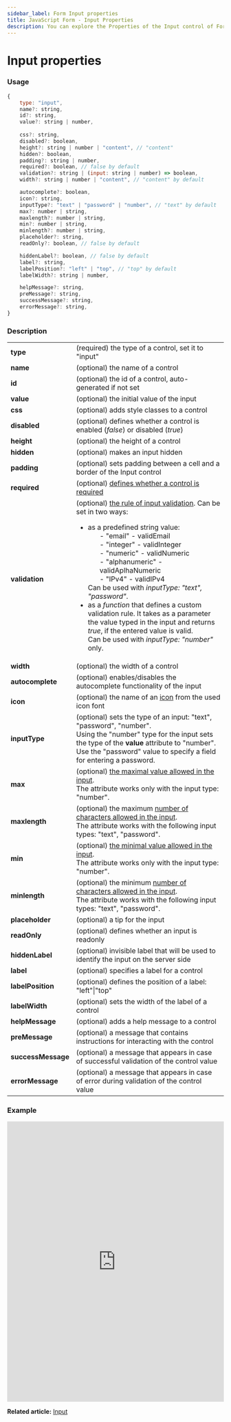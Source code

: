 ```yaml
---
sidebar_label: Form Input properties
title: JavaScript Form - Input Properties 
description: You can explore the Properties of the Input control of Form in the documentation of the DHTMLX JavaScript UI library. Browse developer guides and API reference, try out code examples and live demos, and download a free 30-day evaluation version of DHTMLX Suite 7.
---
```


# Input properties

### Usage

~~~js
{
	type: "input",
	name?: string,
	id?: string,
	value?: string | number,
	
	css?: string,
	disabled?: boolean,
	height?: string | number | "content", // "content"
	hidden?: boolean,
	padding?: string | number,
	required?: boolean, // false by default
	validation?: string | (input: string | number) => boolean,
	width?: string | number | "content", // "content" by default

	autocomplete?: boolean,
	icon?: string,
	inputType?: "text" | "password" | "number", // "text" by default
	max?: number | string,
	maxlength?: number | string,
	min?: number | string,
	minlength?: number | string,
	placeholder?: string,
	readOnly?: boolean, // false by default

	hiddenLabel?: boolean, // false by default
	label?: string,
	labelPosition?: "left" | "top", // "top" by default
	labelWidth?: string | number,

	helpMessage?: string,
	preMessage?: string,
	successMessage?: string,
	errorMessage?: string,
}
~~~

### Description

<table>
	<tbody>
    	<tr>
			<td><b>type</b></td>
			<td>(required) the type of a control, set it to "input" </td>
		</tr>
        <tr>
			<td><b>name</b></td>
			<td>(optional) the name of a control</td>
		</tr>
        <tr>
			<td><b>id</b></td>
			<td>(optional) the id of a control, auto-generated if not set</td>
		</tr>
		<tr>
			<td><b>value</b></td>
			<td>(optional) the initial value of the input</td>
		</tr>
		<tr>
			<td><b>css</b></td>
			<td>(optional) adds style classes to a control</td>
		</tr>
        <tr>
			<td><b>disabled</b></td>
			<td>(optional) defines whether a control is enabled (<i>false</i>) or disabled (<i>true</i>)</td>
		</tr>
		<tr>
			<td><b>height</b></td>
			<td>(optional) the height of a control</td>
		</tr>
		<tr>
			<td><b>hidden</b></td>
			<td>(optional) makes an input hidden</td>
		</tr>
		<tr>
			<td><b>padding</b></td>
			<td>(optional) sets padding between a cell and a border of the Input control</td>
		</tr>
		<tr>
			<td><b>required</b></td>
			<td>(optional) <a href="../../../work_with_form#validating-form">defines whether a control is required</a></td>
		</tr>
        <tr>
			<td><b>validation</b></td>
			<td>(optional) <a href="../../../work_with_form#validation-rules">the rule of input validation</a>. Can be set in two ways:
            	<ul>
                	<li>as a predefined string value: 
                    <ol>- "email" - validEmail</ol>
                    <ol>- "integer" - validInteger</ol>
                    <ol>- "numeric" - validNumeric</ol>
                    <ol>- "alphanumeric" - validAplhaNumeric</ol>
                    <ol>- "IPv4" - validIPv4</ol>
					Can be used with <i>inputType: "text", "password"</i>.
                    </li>
                    <li>as a <i>function</i> that defines a custom validation rule. It takes as a parameter the value typed in the input and returns <i>true</i>, if the entered value is valid.<br/> Can be used with <i>inputType: "number"</i> only.</li>
                </ul>
            </td>
		</tr>
        <tr>
			<td><b>width</b></td>
			<td>(optional) the width of a control</td>
		</tr>
		<tr>
			<td><b>autocomplete</b></td>
			<td>(optional) enables/disables the autocomplete functionality of the input</td>
		</tr>
		<tr>
			<td><b>icon</b></td>
			<td>(optional) the name of an <a href="../../../../helpers/icon">icon</a> from the used icon font</td>
		</tr>
        <tr>
			<td><b>inputType</b></td>
			<td>(optional) sets the type of an input: "text", "password", "number". <br/>Using the "number" type for the input sets the type of the <b>value</b> attribute to "number". <br/>Use the "password" value to specify a field for entering a password.</td>
		</tr>
		<tr>
			<td><b>max</b></td>
			<td>(optional) <a href="../../../work_with_form#minimal-and-maximal-values">the maximal value allowed in the input</a>. <br/>The attribute works only with the input type: "number". </td>
		</tr>
		<tr>
			<td><b>maxlength</b></td>
			<td>(optional) the maximum <a href="../../../work_with_form#number-of-allowed-characters">number of characters allowed in the input</a>. <br/>The attribute works with the following input types: "text", "password".</td>
		</tr>
		<tr>
			<td><b>min</b></td>
			<td>(optional) <a href="../../../work_with_form#minimal-and-maximal-values">the minimal value allowed in the input</a>. <br/>The attribute works only with the input type: "number". </td>
		</tr>
		<tr>
			<td><b>minlength</b></td>
			<td>(optional) the minimum <a href="../../../work_with_form#number-of-allowed-characters">number of characters allowed in the input</a>. <br/> The attribute works with the following input types: "text", "password". </td>
		</tr>
		<tr>
			<td><b>placeholder</b></td>
			<td>(optional) a tip for the input</td>
		</tr>
		<tr>
			<td><b>readOnly</b></td>
			<td>(optional) defines whether an input is readonly</td>
		</tr>
		<tr>
			<td><b>hiddenLabel</b></td>
			<td>(optional) invisible label that will be used to identify the input on the server side</td>
		</tr>
		<tr>
			<td><b>label</b></td>
			<td>(optional) specifies a label for a control</td>
		</tr>
        <tr>
			<td><b>labelPosition</b></td>
			<td>(optional) defines the position of a label: "left"|"top"</td>
		</tr>
        <tr>
			<td><b>labelWidth</b></td>
			<td>(optional) sets the width of the label of a control</td>
		</tr>
        <tr>
			<td><b>helpMessage</b></td>
			<td>(optional) adds a help message to a control</td>
		</tr>
        <tr>
			<td><b>preMessage</b></td>
			<td>(optional) a message that contains instructions for interacting with the control</td>
		</tr>
        <tr>
			<td><b>successMessage</b></td>
			<td>(optional) a message that appears in case of successful validation of the control value</td>
		</tr>
        <tr>
			<td><b>errorMessage</b></td>
			<td>(optional) a message that appears in case of error during validation of the control value</td>
		</tr>
    </tbody>
</table>

### Example

<iframe src="https://snippet.dhtmlx.com/9q8fubjm?mode=js" frameborder="0" class="snippet_iframe" width="100%" height="650"></iframe>

**Related article:** [Input](form/input.md)